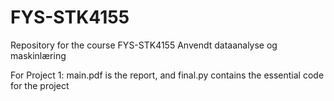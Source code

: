 # FYS-STK4155
Repository for the course FYS-STK4155 Anvendt dataanalyse og maskinlæring

For Project 1: main.pdf is the report, and final.py contains the essential code for the project
